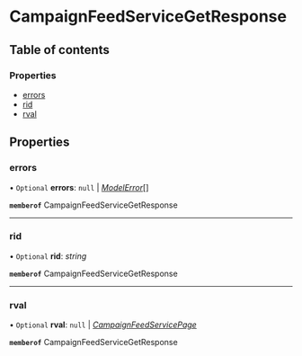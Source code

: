 # CampaignFeedServiceGetResponse


## Table of contents

### Properties

- [errors](campaignfeedservicegetresponse.md#errors)
- [rid](campaignfeedservicegetresponse.md#rid)
- [rval](campaignfeedservicegetresponse.md#rval)

## Properties

### errors

• `Optional` **errors**: ``null`` \| [*ModelError*](modelerror.md)[]

**`memberof`** CampaignFeedServiceGetResponse

___

### rid

• `Optional` **rid**: *string*

**`memberof`** CampaignFeedServiceGetResponse

___

### rval

• `Optional` **rval**: ``null`` \| [*CampaignFeedServicePage*](campaignfeedservicepage.md)

**`memberof`** CampaignFeedServiceGetResponse
